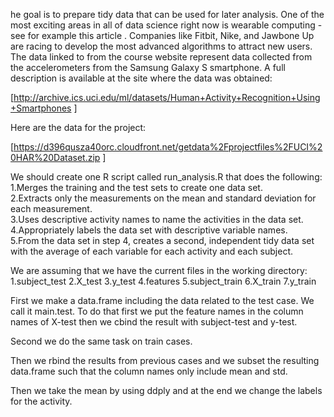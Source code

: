 he goal is to prepare tidy data that can be used for later analysis. One of the most exciting areas in all of data science right now is wearable computing - see for example this article . Companies like Fitbit, Nike, and Jawbone Up are racing to develop the most advanced algorithms to attract new users. The data linked to from the course website represent data collected from the accelerometers from the Samsung Galaxy S smartphone. A full description is available at the site where the data was obtained: 

[http://archive.ics.uci.edu/ml/datasets/Human+Activity+Recognition+Using+Smartphones ]

Here are the data for the project: 

[https://d396qusza40orc.cloudfront.net/getdata%2Fprojectfiles%2FUCI%20HAR%20Dataset.zip ]

We should create one R script called run_analysis.R that does the following:
1.Merges the training and the test sets to create one data set.   
2.Extracts only the measurements on the mean and standard deviation for each measurement.    
3.Uses descriptive activity names to name the activities in the data set.   
4.Appropriately labels the data set with descriptive variable names.    
5.From the data set in step 4, creates a second, independent tidy data set with the average of each variable for each activity and each subject.    



We are assuming that we have the current files in the working directory:
1.subject_test
2.X_test
3.y_test
4.features
5.subject_train
6.X_train
7.y_train

First we make a data.frame including the data related to the test case. We call it main.test. To do that first we put the feature names in the column names of X-test then we cbind the result with subject-test and y-test.

Second we do the same task on train cases.

Then we rbind the results from previous cases and we subset the resulting data.frame such that the column names only include mean and std.

Then we take the mean by using ddply and at the end we change the labels for the activity.
